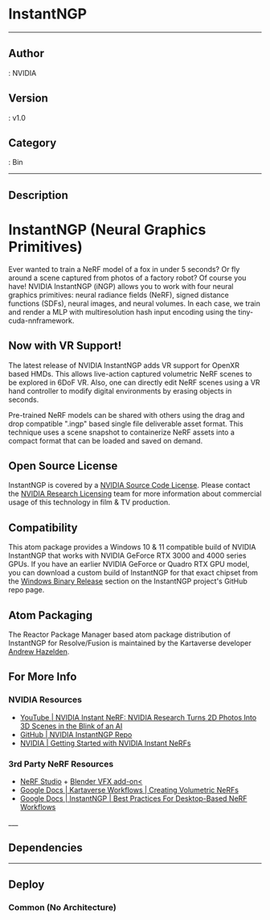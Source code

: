 # InstantNGP
___

## Author
 : NVIDIA

## Version
 : v1.0

## Category
 : Bin
___

## Description
<h1>InstantNGP (Neural Graphics Primitives)</h1>

<p>Ever wanted to train a NeRF model of a fox in under 5 seconds? Or fly around a scene captured from photos of a factory robot? Of course you have! NVIDIA InstantNGP (iNGP) allows you to work with four neural graphics primitives: neural radiance fields (NeRF), signed distance functions (SDFs), neural images, and neural volumes. In each case, we train and render a MLP with multiresolution hash input encoding using the tiny-cuda-nnframework.</p>

<h2>Now with VR Support!</h2>
<p>The latest release of NVIDIA InstantNGP adds VR support for OpenXR based HMDs. This allows live-action captured volumetric NeRF scenes to be explored in 6DoF VR. Also, one can directly edit NeRF scenes using a VR hand controller to modify digital environments by erasing objects in seconds.</p>

<p>Pre-trained NeRF models can be shared with others using the drag and drop compatible &quot;.ingp&quot; based single file deliverable asset format. This technique uses a scene snapshot to containerize NeRF assets into a compact format that can be loaded and saved on demand.</p>

<h2>Open Source License</h2>
<p>InstantNGP is covered by a <a href="https://github.com/NVlabs/instant-ngp/blob/master/LICENSE.txt">NVIDIA Source Code License</a>. Please contact the <a href="https://www.nvidia.com/en-us/research/inquiries/">NVIDIA Research Licensing</a> team for more information about commercial usage of this technology in film & TV production.</p>

<h2>Compatibility</h2>
<p>This atom package provides a Windows 10 & 11 compatible build of NVIDIA InstantNGP that works with NVIDIA GeForce RTX 3000 and 4000 series GPUs. If you have an earlier NVIDIA GeForce or Quadro RTX GPU model, you can download a custom build of InstantNGP for that exact chipset from the <a href="https://github.com/NVlabs/instant-ngp#windows-binary-release">Windows Binary Release</a> section on the InstantNGP project's GitHub repo page.

<h2>Atom Packaging</h2>
<p>The Reactor Package Manager based atom package distribution of InstantNGP for Resolve/Fusion is maintained by the Kartaverse developer <a href="mailto:andrew@andrewhazelden.com">Andrew Hazelden</a>.</p>

<h2>For More Info</h2>
<h3>NVIDIA Resources</h3>
<ul>
  <li><a href="https://www.youtube.com/watch?v=DJ2hcC1orc4">YouTube | NVIDIA Instant NeRF: NVIDIA Research Turns 2D Photos Into 3D Scenes in the Blink of an AI</a></li>
  <li><a href="https://github.com/NVlabs/instant-ngp">GitHub | NVIDIA InstantNGP Repo</a></li>
  <li><a href="https://developer.nvidia.com/blog/getting-started-with-nvidia-instant-nerfs/">NVIDIA | Getting Started with NVIDIA Instant NeRFs</a></li>
</ul>
<h3>3rd Party NeRF Resources</h3>
<ul>
  <li><a href="https://docs.nerf.studio/en/latest/">NeRF Studio</a> + <a href="https://docs.nerf.studio/en/latest/quickstart/blender_addon.html">Blender VFX add-on<</a></li>
  <li><a href="https://docs.google.com/document/d/1vouz5gYpIw7bUBAGfAvPNcvNQoAfY_E7BhUJOGtV2cw/edit">Google Docs | Kartaverse Workflows | Creating Volumetric NeRFs</a></li>
  <li><a href="https://docs.google.com/document/d/15nnPfSXPTwNpovGxr_mRZncRoSfjmYqFoh08CHbNVVY/edit">Google Docs | InstantNGP | Best Practices For Desktop-Based NeRF Workflows</a></li>
</ul>___

## Dependencies


___

## Deploy

### Common (No Architecture)

